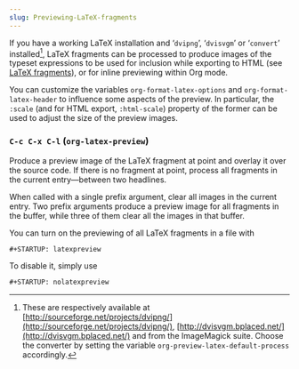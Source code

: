 ```yaml
---
slug: Previewing-LaTeX-fragments
---
```


If you have a working LaTeX installation and ‘`dvipng`’, ‘`dvisvgm`’ or ‘`convert`’ installed[^1], LaTeX fragments can be processed to produce images of the typeset expressions to be used for inclusion while exporting to HTML (see [LaTeX fragments](/docs/org/LaTeX-fragments)), or for inline previewing within Org mode.

You can customize the variables `org-format-latex-options` and `org-format-latex-header` to influence some aspects of the preview. In particular, the `:scale` (and for HTML export, `:html-scale`) property of the former can be used to adjust the size of the preview images.

### `C-c C-x C-l` (`org-latex-preview`)

Produce a preview image of the LaTeX fragment at point and overlay it over the source code. If there is no fragment at point, process all fragments in the current entry—between two headlines.

When called with a single prefix argument, clear all images in the current entry. Two prefix arguments produce a preview image for all fragments in the buffer, while three of them clear all the images in that buffer.

You can turn on the previewing of all LaTeX fragments in a file with

```lisp
#+STARTUP: latexpreview
```

To disable it, simply use

```lisp
#+STARTUP: nolatexpreview
```

[^1]: These are respectively available at [http://sourceforge.net/projects/dvipng/](http://sourceforge.net/projects/dvipng/), [http://dvisvgm.bplaced.net/](http://dvisvgm.bplaced.net/) and from the ImageMagick suite. Choose the converter by setting the variable `org-preview-latex-default-process` accordingly.
